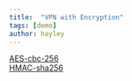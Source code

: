 ```yaml
---
title:  "VPN with Encryption"
tags: [demo]
author: hayley
---
```



[AES-cbc-256](http://jo.centis1504.net/?p=137)<br/>
[HMAC-sha256](https://minwan1.github.io/2018/05/28/2018-05-28-HMAC/)
